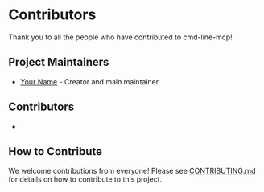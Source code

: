 # Contributors

Thank you to all the people who have contributed to cmd-line-mcp!

## Project Maintainers

* [Your Name](https://github.com/yourusername) - Creator and main maintainer

## Contributors

<!-- Add your name here if you've contributed to the project -->

* 

## How to Contribute

We welcome contributions from everyone! Please see [CONTRIBUTING.md](CONTRIBUTING.md) for details on how to contribute to this project.